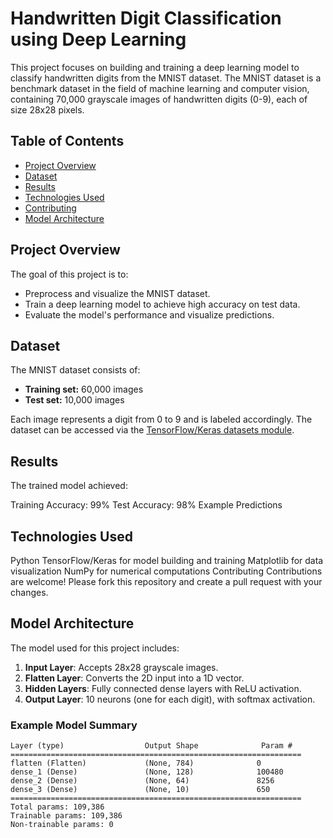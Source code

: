 # Handwritten Digit Classification using Deep Learning

This project focuses on building and training a deep learning model to classify handwritten digits from the MNIST dataset. The MNIST dataset is a benchmark dataset in the field of machine learning and computer vision, containing 70,000 grayscale images of handwritten digits (0-9), each of size 28x28 pixels.

## Table of Contents
- [Project Overview](#project-overview)
- [Dataset](#dataset)
- [Results](#results)
- [Technologies Used](#technologies-used)
- [Contributing](#contributing)
- [Model Architecture](#model-architecture)

## Project Overview
The goal of this project is to:
- Preprocess and visualize the MNIST dataset.
- Train a deep learning model to achieve high accuracy on test data.
- Evaluate the model's performance and visualize predictions.

## Dataset
The MNIST dataset consists of:
- **Training set:** 60,000 images
- **Test set:** 10,000 images

Each image represents a digit from 0 to 9 and is labeled accordingly. The dataset can be accessed via the [TensorFlow/Keras datasets module](https://www.tensorflow.org/datasets).

## Results
The trained model achieved:

Training Accuracy: 99%
Test Accuracy: 98%
Example Predictions

## Technologies Used
Python
TensorFlow/Keras for model building and training
Matplotlib for data visualization
NumPy for numerical computations
Contributing
Contributions are welcome! Please fork this repository and create a pull request with your changes.

## Model Architecture
The model used for this project includes:
1. **Input Layer**: Accepts 28x28 grayscale images.
2. **Flatten Layer**: Converts the 2D input into a 1D vector.
3. **Hidden Layers**: Fully connected dense layers with ReLU activation.
4. **Output Layer**: 10 neurons (one for each digit), with softmax activation.

### Example Model Summary
```plaintext
Layer (type)                  Output Shape              Param #   
=================================================================
flatten (Flatten)             (None, 784)              0         
dense_1 (Dense)               (None, 128)              100480    
dense_2 (Dense)               (None, 64)               8256      
dense_3 (Dense)               (None, 10)               650       
=================================================================
Total params: 109,386
Trainable params: 109,386
Non-trainable params: 0
